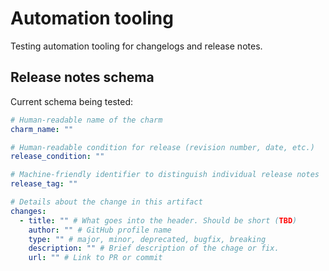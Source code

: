 # Automation tooling
Testing automation tooling for changelogs and release notes.

## Release notes schema

Current schema being tested:

```yaml
# Human-readable name of the charm
charm_name: ""

# Human-readable condition for release (revision number, date, etc.)
release_condition: ""

# Machine-friendly identifier to distinguish individual release notes
release_tag: ""

# Details about the change in this artifact
changes:
  - title: "" # What goes into the header. Should be short (TBD)
    author: "" # GitHub profile name
    type: "" # major, minor, deprecated, bugfix, breaking
    description: "" # Brief description of the chage or fix.
    url: "" # Link to PR or commit
```